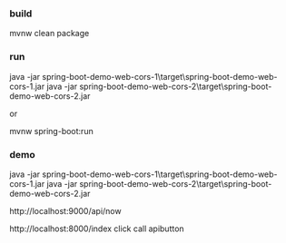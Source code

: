 ### build
mvnw clean package

### run
java -jar spring-boot-demo-web-cors-1\target\spring-boot-demo-web-cors-1.jar
java -jar spring-boot-demo-web-cors-2\target\spring-boot-demo-web-cors-2.jar

or 

mvnw spring-boot:run

### demo
java -jar spring-boot-demo-web-cors-1\target\spring-boot-demo-web-cors-1.jar
java -jar spring-boot-demo-web-cors-2\target\spring-boot-demo-web-cors-2.jar

http://localhost:9000/api/now

http://localhost:8000/index
click call apibutton 

